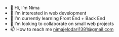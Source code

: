 - 👋 Hi, I’m Nima
- 👀 I’m interested in web development
- 🌱 I’m currently learning Front End + Back End
- 💞️ I’m looking to collaborate on small web projects
- 📫 How to reach me nimajelodari1381@gmail.com

<!---
nimaj1381/nimaj1381 is a ✨ special ✨ repository because its `README.md` (this file) appears on your GitHub profile.
You can click the Preview link to take a look at your changes.
--->
